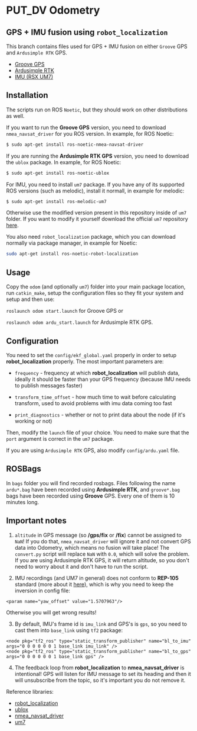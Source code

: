 # PUT_DV Odometry
## GPS + IMU fusion using `robot_localization`

This branch contains files used for GPS + IMU fusion on either `Groove` GPS and `Ardusimple RTK` GPS.
* [Groove GPS](https://wiki.seeedstudio.com/Grove-GPS/)
* [Ardusimple RTK](https://eu.mouser.com/new/ardusimple/ardusimple-simplertk2b-boards/)
* [IMU (RSX UM7)](https://www.robotshop.com/uk/um7-orientation-sensor.html)

## Installation

The scripts run on ROS `Noetic`, but they should work on other distributions as well.

If you want to run the **Groove GPS** version, you need to download `nmea_navsat_driver` for you ROS version.
In example, for ROS Noetic:

```bash
$ sudo apt-get install ros-noetic-nmea-navsat-driver
```

If you are running the **Ardusimple RTK GPS** version, you need to download the `ublox` package.
In example, for ROS Noetic:
```bash
$ sudo apt-get install ros-noetic-ublox
```

For IMU, you need to install `um7` package. If you have any of its supported ROS versions (such as melodic), install
it normall, in example for melodic:
```bash
$ sudo apt-get install ros-melodic-um7
```

Otherwise use the modified version present in this repository inside of `um7` folder. If you want to modify it yourself
download the official `um7` repository [here](https://github.com/ros-drivers/um7).

You also need `robot_localization` package, which you can download normally via package manager, in example for Noetic:

```bash
sudo apt-get install ros-noetic-robot-localization
```

## Usage

Copy the `odom` (and optionally `um7`) folder into your main package location, run `catkin_make`, setup
the configuration files so they fit your system and setup and then use:

`roslaunch odom start.launch` for Groove GPS or

`roslaunch odom ardu_start.launch` for Ardusimple RTK GPS.

## Configuration

You need to set the `config/ekf_global.yaml` properly in order to setup **robot_localization** properly. The most important
parameters are:

* `frequency` - frequency at which **robot_localization** will publish data, ideally it should be faster than your GPS frequency
(because IMU needs to publish messages faster)

* `transform_time_offset` - how much time to wait before calculating transform, used to avoid problems with imu data coming too fast

* `print_diagnostics` - whether or not to print data about the node (if it's working or not)

Then, modify the `launch` file of your choice. You need to make sure that the `port` argument is correct in the `um7` package.

If you are using `Ardusimple RTK` GPS, also modify `config/ardu.yaml` file.

## ROSBags

In `bags` folder you will find recorded rosbags. Files following the name `ardu*.bag` have been recorded using **Ardusimple RTK**,
and `groove*.bag` bags have been recorded using **Groove** GPS. Every one of them is 10 minutes long.

## Important notes

1. `altitude` in GPS message (so **/gps/fix** or **/fix**) cannot be assigned to `NaN`! If you do that, `nmea_navsat_driver` will ignore it and not convert GPS data into Odometry, which means no fusion will take place! The `convert.py` script will replace `NaN` with `0.0`, which will solve the problem. If you are using Ardusimple RTK GPS, it will return altitude, so you don't need to worry about it and don't have to run the script.

2. IMU recordings (and UM7 in general) does not conform to **REP-105** standard (more about it [here](http://docs.ros.org/en/kinetic/api/robot_localization/html/integrating_gps.html#imu-data)), which is why you need to keep the inversion in config file:
```
<param name="yaw_offset" value="1.5707963"/>
```
Otherwise you will get wrong results!

3. By default, IMU's frame id is `imu_link` and GPS's is `gps`, so you need to cast them into `base_link` using `tf2` package:
```
<node pkg="tf2_ros" type="static_transform_publisher" name="bl_to_imu" args="0 0 0 0 0 0 1 base_link imu_link" />
<node pkg="tf2_ros" type="static_transform_publisher" name="bl_to_gps" args="0 0 0 0 0 0 1 base_link gps" />
```

4. The feedback loop from **robot_localization** to **nmea_navsat_driver** is intentional! GPS will listen for IMU message to set its heading and then it will unsubscribe from the topic, so it's important you do not remove it.


Reference libraries:
* [robot_localization](http://docs.ros.org/en/api/robot_localization/html/index.html)
* [ublox](https://github.com/KumarRobotics/ublox)
* [nmea_navsat_driver](https://github.com/ros-drivers/nmea_navsat_driver)
* [um7](https://github.com/ros-drivers/um7)
